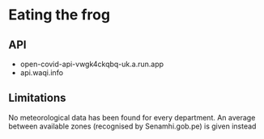 # Eating the frog

## API

- open-covid-api-vwgk4ckqbq-uk.a.run.app
- api.waqi.info

## Limitations

No meteorological data has been found for every department. An average between available zones (recognised by Senamhi.gob.pe) is given instead
